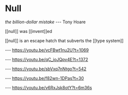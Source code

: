 # Null

_the billion-dollar mistake_ --- Tony Hoare

[[null]] was [[invent]]ed

[[null]] is an escape hatch that subverts the [[type system]]

--- <https://youtu.be/vcFBwt1nu2U?t=1069>

--- <https://youtu.be/qC_ioJQpv4E?t=1372>

--- <https://youtu.be/sbVxq7nNtgo?t=542>

--- <https://youtu.be/f82wn-1DPas?t=30>

--- <https://youtu.be/v6RxJsk8otY?t=6m36s>
